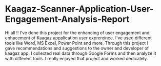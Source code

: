 # Kaagaz-Scanner-Application-User-Engagement-Analysis-Report

Hi all !!
I've done this project for the enhancing of user engagement and enhacement of Kaagaz appplication user exprereince. I've used different tools like Word, MS Excel, Power Point and more. Through this project i gave recommendations and suggestions to the owner and developer of kaagaz app. I collected real data through Google Forms and then analyze it with different tools. I really enjoyed that project and worked dedicately.
